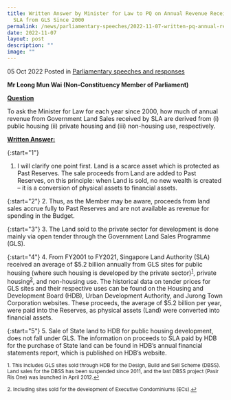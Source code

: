 ```yaml
---
title: Written Answer by Minister for Law to PQ on Annual Revenue Received by
  SLA from GLS Since 2000
permalink: /news/parliamentary-speeches/2022-11-07-written-pq-annual-revenue-received-sla-gls-since-2000/
date: 2022-11-07
layout: post
description: ""
image: ""
---
```

05 Oct 2022 Posted in [Parliamentary speeches and responses](/news/parliamentary-speeches)

**Mr Leong Mun Wai (Non-Constituency Member of Parliament)**

<b><u>Question</u></b>

To ask the Minister for Law for each year since 2000, how much of annual revenue from Government Land Sales received by SLA are derived from (i) public housing (ii) private housing and (iii) non-housing use, respectively.

<b><u>Written Answer:</u></b>

{:start="1"}
1.	I will clarify one point first. Land is a scarce asset which is protected as Past Reserves. The sale proceeds from Land are added to Past Reserves, on this principle: when Land is sold, no new wealth is created – it is a conversion of physical assets to financial assets.

{:start="2"}
2.	Thus, as the Member may be aware, proceeds from land sales accrue fully to Past Reserves and are not available as revenue for spending in the Budget.

{:start="3"}
3.	The Land sold to the private sector for development is done mainly via open tender through the Government Land Sales Programme (GLS).

{:start="4"}
4.	From FY2001 to FY2021, Singapore Land Authority (SLA) received an average of $5.2 billion annually from GLS sites for public housing (where such housing is developed by the private sector)<sup><a href="#fn1" id="ref1">1</a></sup>, private housing<sup><a href="#fn2" id="ref2">2</a></sup>, and non-housing use. The historical data on tender prices for GLS sites and their respective uses can be found on the Housing and Development Board (HDB), Urban Development Authority, and Jurong Town Corporation websites. These proceeds, the average of $5.2 billion per year, were paid into the Reserves, as physical assets (Land) were converted into financial assets.

{:start="5"}
5.	Sale of State land to HDB for public housing development, does not fall under GLS. The information on proceeds to SLA paid by HDB for the purchase of State land can be found in HDB’s annual financial statements report, which is published on HDB’s website.
 
 <p><sup id="fn1">1. This includes GLS sites sold through HDB for the Design, Build and Sell Scheme (DBSS). Land sales for the DBSS has been suspended since 2011, and the last DBSS project (Pasir Ris One) was launched in April 2012.<a href="#ref1" title="Jump back to footnote 1 in the text.">↩</a></sup></p>

<p><sup id="fn2">2. Including sites sold for the development of Executive Condominiums (ECs).<a href="#ref2" title="Jump back to footnote 2 in the text.">↩</a></sup></p>
